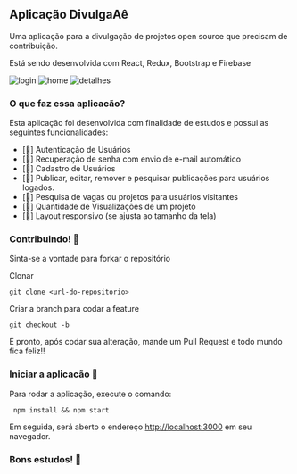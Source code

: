 ## Aplicação  DivulgaAê
Uma aplicação para a divulgação de projetos open source que precisam de contribuição.

Está sendo desenvolvida com React, Redux, Bootstrap e Firebase


   ![login](https://user-images.githubusercontent.com/51326247/85181772-22934180-b25d-11ea-8768-c4f65c1ec827.PNG)
   ![home](https://user-images.githubusercontent.com/51326247/85181539-941ec000-b25c-11ea-97a6-47927686d2c3.PNG)
   ![detalhes](https://user-images.githubusercontent.com/51326247/85181557-9c76fb00-b25c-11ea-9cb5-7d2e5d05ee16.PNG)
### O que faz essa aplicacão?
Esta aplicação foi desenvolvida com finalidade de estudos e possui as seguintes funcionalidades:

* [:key:] Autenticação de Usuários
* [:email:] Recuperação de senha com envio de e-mail automático
* [:bust_in_silhouette:] Cadastro de Usuários
* [:memo:] Publicar, editar, remover e pesquisar publicações para usuários logados.
* [:mag_right:] Pesquisa de vagas ou projetos para usuários visitantes 
* [:eyes:] Quantidade de Visualizações de um projeto
* [:calling:] Layout responsivo (se ajusta ao tamanho da tela)


### Contribuindo! :thought_balloon:

Sinta-se a vontade para forkar o repositório


Clonar
```console
git clone <url-do-repositorio>
```

Criar a branch para codar a feature
```console
git checkout -b 
```

E pronto, após codar sua alteração, mande um Pull Request e todo mundo fica feliz!!



### Iniciar a aplicacão :checkered_flag:

Para rodar a aplicação, execute o comando: <br>
```console
 npm install && npm start
```

Em seguida, será aberto o endereço [http://localhost:3000](http://localhost:3000) em seu navegador.

### Bons estudos! :clap:
